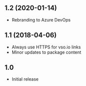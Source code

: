 ## 1.2 (2020-01-14)

- Rebranding to Azure DevOps

## 1.1 (2018-04-06)

- Always use HTTPS for vso.io links
- Minor updates to package content

## 1.0

- Initial release
